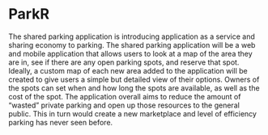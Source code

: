 # ParkR
The shared parking application is introducing application as a service and sharing economy to parking. The shared parking application will be a web and mobile application that allows users to look at  a map of the area they are in, see if there are any open parking spots, and reserve that spot. Ideally, a custom map of each new area added to the application will be created to give users a simple but detailed view of their options. Owners of the spots can set when and how long the spots are
available, as well as the cost of the spot. The application overall aims to reduce the amount of “wasted” private parking and open up those resources to the general public. This in turn would create a new marketplace and level of efficiency parking has never seen before.
